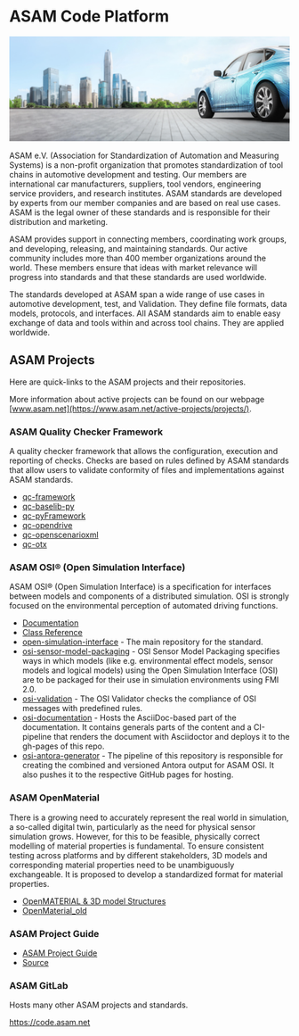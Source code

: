 # ASAM Code Platform
![tp header](/doc/img/Asam_Background_1.jpg)

ASAM e.V. (Association for Standardization of Automation and Measuring Systems) is a non-profit organization that promotes standardization of tool chains in automotive development and testing. Our members are international car manufacturers, suppliers, tool vendors, engineering service providers, and research institutes. ASAM standards are developed by experts from our member companies and are based on real use cases. ASAM is the legal owner of these standards and is responsible for their distribution and marketing.

ASAM provides support in connecting members, coordinating work groups, and developing, releasing, and maintaining standards. Our active community includes more than 400 member organizations around the world. These members ensure that ideas with market relevance will progress into standards and that these standards are used worldwide. 

The standards developed at ASAM span a wide range of use cases in automotive development, test, and Validation. They define file formats, data models, protocols, and interfaces. All ASAM standards aim to enable easy exchange of data and tools within and across tool chains. They are applied worldwide.

## ASAM Projects

Here are quick-links to the ASAM projects and their repositories.

More information about active projects can be found on our webpage [www.asam.net](https://www.asam.net/active-projects/projects/).

### ASAM Quality Checker Framework

A quality checker framework that allows the configuration, execution and reporting of checks. Checks are based on rules defined by ASAM standards that allow users to validate conformity of files and implementations against ASAM standards.

- [qc-framework](https://github.com/asam-ev/qc-framework)
- [qc-baselib-py](https://github.com/asam-ev/qc-baselib-py)
- [qc-pyFramework](https://github.com/asam-ev/qc-pyFramework)
- [qc-opendrive](https://github.com/asam-ev/qc-opendrive)
- [qc-openscenarioxml](https://github.com/asam-ev/qc-openscenarioxml)
- [qc-otx](https://github.com/asam-ev/qc-otx)

### ASAM OSI® (Open Simulation Interface)
ASAM OSI® (Open Simulation Interface) is a specification for interfaces between models and components of a distributed simulation. OSI is strongly focused on the environmental perception of automated driving functions.

- [Documentation](https://opensimulationinterface.github.io/osi-antora-generator/asamosi/latest/specification/index.html)
- [Class Reference](https://opensimulationinterface.github.io/osi-antora-generator/asamosi/latest/gen/annotated.html)
- [open-simulation-interface](https://github.com/OpenSimulationInterface/open-simulation-interface) - The main repository for the standard.
- [osi-sensor-model-packaging](https://github.com/OpenSimulationInterface/osi-sensor-model-packaging) - OSI Sensor Model Packaging specifies ways in which models (like e.g. environmental effect models, sensor models and logical models) using the Open Simulation Interface (OSI) are to be packaged for their use in simulation environments using FMI 2.0.
- [osi-validation](https://github.com/OpenSimulationInterface/osi-validation) - The OSI Validator checks the compliance of OSI messages with predefined rules.
- [osi-documentation](https://github.com/OpenSimulationInterface/osi-documentation) - Hosts the AsciiDoc-based part of the documentation. It contains generals parts of the content and a CI-pipeline that renders the document with Asciidoctor and deploys it to the gh-pages of this repo.
- [osi-antora-generator](https://github.com/OpenSimulationInterface/osi-antora-generator) - The pipeline of this repository is responsible for creating the combined and versioned Antora output for ASAM OSI. It also pushes it to the respective GitHub pages for hosting.

### ASAM OpenMaterial

There is a growing need to accurately represent the real world in simulation, a so-called digital twin, particularly as the need for physical sensor simulation grows. However, for this to be feasible, physically correct modelling of material properties is fundamental. To ensure consistent testing across platforms and by different stakeholders, 3D models and corresponding material properties need to be unambiguously exchangeable. It is proposed to develop a standardized format for material properties.   

- [OpenMATERIAL & 3D model Structures](https://github.com/asam-ev/OpenMATERIAL)
- [OpenMaterial_old](https://github.com/asam-ev/OpenMATERIAL_old)

### ASAM Project Guide
- [ASAM Project Guide](https://asam-ev.github.io/asam-project-guide/asamprojectguide/latest/index.html)
- [Source](https://github.com/asam-ev/asam-project-guide-content)

### ASAM GitLab
Hosts many other ASAM projects and standards.

https://code.asam.net
